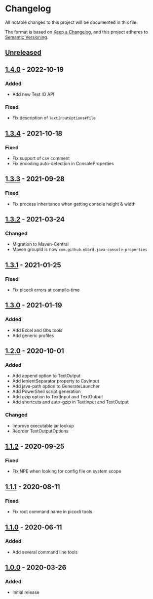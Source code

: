 # Changelog

All notable changes to this project will be documented in this file.

The format is based on [Keep a Changelog](https://keepachangelog.com/en/1.0.0/), and this project adheres
to [Semantic Versioning](https://semver.org/spec/v2.0.0.html).

## [Unreleased]

## [1.4.0] - 2022-10-19

### Added

- Add new Text IO API

### Fixed

- Fix description of `TextInputOptions#file`

## [1.3.4] - 2021-10-18

### Fixed

- Fix support of csv comment
- Fix encoding auto-detection in ConsoleProperties

## [1.3.3] - 2021-09-28

### Fixed

- Fix process inheritance when getting console height & width

## [1.3.2] - 2021-03-24

### Changed

- Migration to Maven-Central
- Maven groupId is now `com.github.nbbrd.java-console-properties`

## [1.3.1] - 2021-01-25

### Fixed

- Fix picocli errors at compile-time

## [1.3.0] - 2021-01-19

### Added

- Add Excel and Obs tools
- Add generic profiles

## [1.2.0] - 2020-10-01

### Added

- Add append option to TextOutput
- Add lenientSeparator property to CsvInput
- Add java-path option to GenerateLauncher
- Add PowerShell script generation
- Add gzip option to TextInput and TextOutput
- Add shortcuts and auto-gzip in TextInput and TextOutput

### Changed

- Improve executable jar lookup
- Reorder TextOutputOptions

## [1.1.2] - 2020-09-25

### Fixed

- Fix NPE when looking for config file on system scope

## [1.1.1] - 2020-08-11

### Fixed

- Fix root command name in picocli tools

## [1.1.0] - 2020-06-11

### Added

- Add several command line tools

## [1.0.0] - 2020-03-26

### Added

- Initial release

[Unreleased]: https://github.com/nbbrd/java-console-properties/compare/v1.4.0...HEAD
[1.4.0]: https://github.com/nbbrd/java-console-properties/compare/v1.3.4...v1.4.0
[1.3.4]: https://github.com/nbbrd/java-console-properties/compare/v1.3.3...v1.3.4
[1.3.3]: https://github.com/nbbrd/java-console-properties/compare/v1.3.2...v1.3.3
[1.3.2]: https://github.com/nbbrd/java-console-properties/compare/v1.3.1...v1.3.2
[1.3.1]: https://github.com/nbbrd/java-console-properties/compare/v1.3.0...v1.3.1
[1.3.0]: https://github.com/nbbrd/java-console-properties/compare/v1.2.0...v1.3.0
[1.2.0]: https://github.com/nbbrd/java-console-properties/compare/v1.1.2...v1.2.0
[1.1.2]: https://github.com/nbbrd/java-console-properties/compare/v1.1.1...v1.1.2
[1.1.1]: https://github.com/nbbrd/java-console-properties/compare/v1.1.0...v1.1.1
[1.1.0]: https://github.com/nbbrd/java-console-properties/compare/v1.0.0...v1.1.0
[1.0.0]: https://github.com/nbbrd/java-console-properties/releases/tag/v1.0.0
